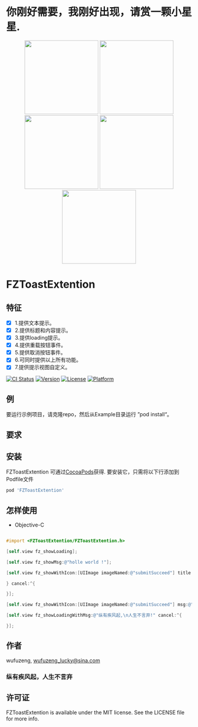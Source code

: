 # 你刚好需要，我刚好出现，请赏一颗小星星.

<p align="center" >
<img src="https://github.com/wufuzeng/FZToastExtention/blob/master/Screenshots/781561540706_.picpic.jpg" title="" float=left width = '200px'>
<img src="https://github.com/wufuzeng/FZToastExtention/blob/master/Screenshots/781561540707_.pic.jpg" title="" float=left width = '200px'>
<img src="https://github.com/wufuzeng/FZToastExtention/blob/master/Screenshots/781561540708_.pic.jpg" title="" float=left width = '200px'>
<img src="https://github.com/wufuzeng/FZToastExtention/blob/master/Screenshots/781561540709_.pic.jpg" title="" float=left width = '200px'>
<img src="https://github.com/wufuzeng/FZToastExtention/blob/master/Screenshots/781561540710_.pic.jpg" title="" float=left width = '200px'>
</p>


# FZToastExtention

##  特征
- [x]  1.提供文本提示。  
- [x]  2.提供标题和内容提示。
- [x]  3.提供loading提示。
- [x]  4.提供重载按钮事件。
- [x]  5.提供取消按钮事件。
- [x]  6.可同时提供以上所有功能。
- [x]  7.提供提示视图自定义。

[![CI Status](https://img.shields.io/travis/wufuzeng/FZToastExtention.svg?style=flat)](https://travis-ci.org/wufuzeng/FZToastExtention)
[![Version](https://img.shields.io/cocoapods/v/FZToastExtention.svg?style=flat)](https://cocoapods.org/pods/FZToastExtention)
[![License](https://img.shields.io/cocoapods/l/FZToastExtention.svg?style=flat)](https://cocoapods.org/pods/FZToastExtention)
[![Platform](https://img.shields.io/cocoapods/p/FZToastExtention.svg?style=flat)](https://cocoapods.org/pods/FZToastExtention)

## 例

要运行示例项目，请克隆repo，然后从Example目录运行 ”pod install“。

## 要求


## 安装

FZToastExtention 可通过[CocoaPods](https://cocoapods.org)获得. 要安装它，只需将以下行添加到Podfile文件

```ruby
pod 'FZToastExtention'
```

## 怎样使用

* Objective-C

```objective-c

#import <FZToastExtention/FZToastExtention.h>

[self.view fz_showLoading];

[self.view fz_showMsg:@"holle world !"];

[self.view fz_showWithIcon:[UIImage imageNamed:@"submitSucceed"] title:@"title" msg:@"message" reload:^{

} cancel:^{

}];

[self.view fz_showWithIcon:[UIImage imageNamed:@"submitSucceed"] msg:@"success !"];

[self.view fz_showLoadingWithMsg:@"纵有疾风起,\n人生不言弃!" cancel:^{

}];

```
 

## 作者

wufuzeng, wufuzeng_lucky@sina.com
### 纵有疾风起，人生不言弃

## 许可证

FZToastExtention is available under the MIT license. See the LICENSE file for more info.
